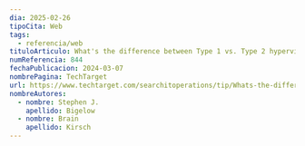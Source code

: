 ```yaml
---
dia: 2025-02-26
tipoCita: Web
tags:
  - referencia/web
tituloArticulo: What's the difference between Type 1 vs. Type 2 hypervisor?
numReferencia: 844
fechaPublicacion: 2024-03-07
nombrePagina: TechTarget
url: https://www.techtarget.com/searchitoperations/tip/Whats-the-difference-between-Type-1-vs-Type-2-hypervisor
nombreAutores:
  - nombre: Stephen J.
    apellido: Bigelow
  - nombre: Brain
    apellido: Kirsch
---
```

